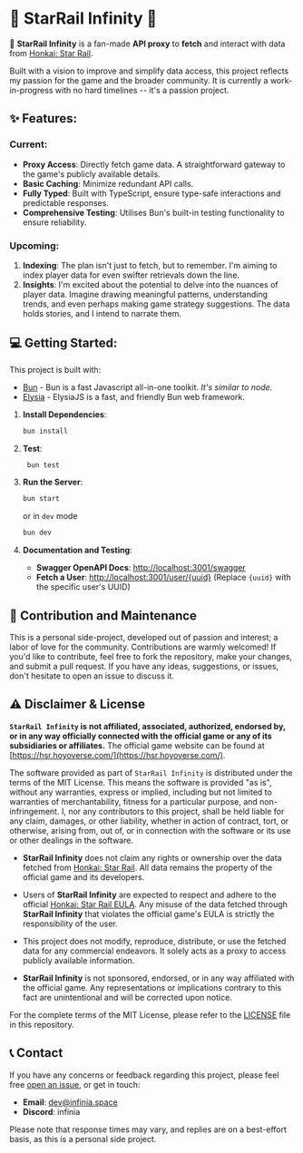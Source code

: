 # 🌠 StarRail Infinity 🌠

🌠 **StarRail Infinity** is a fan-made **API proxy** to **fetch** and interact with data from [Honkai: Star Rail](https://hsr.hoyoverse.com/). 

Built with a vision to improve and simplify data access, this project reflects my passion for the game and the broader community.
It is currently a work-in-progress with no hard timelines -- it's a passion project.

## ✨ Features:

### Current:
- **Proxy Access**: Directly fetch game data. A straightforward gateway to the game's publicly available details.
- **Basic Caching**: Minimize redundant API calls.
- **Fully Typed**: Built with TypeScript, ensure type-safe interactions and predictable responses.
- **Comprehensive Testing**: Utilises Bun's built-in testing functionality to ensure reliability.

### Upcoming:
1. **Indexing**: The plan isn't just to fetch, but to remember. I'm aiming to index player data for even swifter retrievals down the line.
2. **Insights**: I'm excited about the potential to delve into the nuances of player data. Imagine drawing meaningful patterns, understanding trends, and even perhaps making game strategy suggestions. The data holds stories, and I intend to narrate them.

## 💻 Getting Started:

This project is built with: 
- [Bun](https://bun.sh/) - Bun is a fast Javascript all-in-one toolkit. *It's similar to node.*
- [Elysia](https://elysiajs.com/) - ElysiaJS is a fast, and friendly Bun web framework.

1. **Install Dependencies**:

    ```bash
    bun install
    ```

2. **Test**:

   ```bash
    bun test
    ```

3. **Run the Server**:

    ```bash
    bun start
    ```
   
    or in `dev` mode
    
    ```bash
    bun dev
    ```

4. **Documentation and Testing**:

    - **Swagger OpenAPI Docs**: [http://localhost:3001/swagger](http://localhost:3001/swagger)
    - **Fetch a User**: [http://localhost:3001/user/{uuid}](http://localhost:3001/user/{uuid}) (Replace `{uuid}` with the specific user's UUID)

## 🤝 Contribution and Maintenance

This is a personal side-project, developed out of passion and interest; a labor of love for the community.
Contributions are warmly welcomed! If you'd like to contribute, feel free to fork the repository, make your changes, and submit a pull request. 
If you have any ideas, suggestions, or issues, don't hesitate to open an issue to discuss it.

## ⚠️ Disclaimer & License

**`StarRail Infinity` is not affiliated, associated, authorized, endorsed by, or in any way officially connected with the official game or any of its subsidiaries or affiliates.** The official game website can be found at [https://hsr.hoyoverse.com/](https://hsr.hoyoverse.com/).

The software provided as part of `StarRail Infinity` is distributed under the terms of the MIT License. This means the software is provided "as is", without any warranties, express or implied, including but not limited to warranties of merchantability, fitness for a particular purpose, and non-infringement. I, nor any contributors to this project, shall be held liable for any claim, damages, or other liability, whether in action of contract, tort, or otherwise, arising from, out of, or in connection with the software or its use or other dealings in the software.

- **StarRail Infinity** does not claim any rights or ownership over the data fetched from [Honkai: Star Rail](https://hsr.hoyoverse.com/). All data remains the property of the official game and its developers.

- Users of **StarRail Infinity** are expected to respect and adhere to the official [Honkai: Star Rail EULA](https://honkai-star-rail.com/terms-use-eula/). Any misuse of the data fetched through **StarRail Infinity** that violates the official game's EULA is strictly the responsibility of the user.

- This project does not modify, reproduce, distribute, or use the fetched data for any commercial endeavors. It solely acts as a proxy to access publicly available information.

- **StarRail Infinity** is not sponsored, endorsed, or in any way affiliated with the official game. Any representations or implications contrary to this fact are unintentional and will be corrected upon notice.

For the complete terms of the MIT License, please refer to the [LICENSE](/LICENSE) file in this repository.

## 📞 Contact

If you have any concerns or feedback regarding this project, please feel free [open an issue](https://github.com/infinia-yzl/starrail-infinity/issues/new/choose), or get in touch:

- **Email**: [dev@infinia.space](mailto:dev@infinia.space)
- **Discord**: infinia

Please note that response times may vary, and replies are on a best-effort basis, as this is a personal side project.
